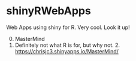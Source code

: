 # shinyRWebApps

Web Apps using shiny for R. Very cool. Look it up!

0. MasterMind
  1. Definitely not what R is for, but why not.
    2. https://chrisjc3.shinyapps.io/MasterMind/
